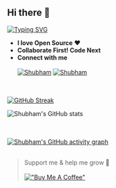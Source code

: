 ## Hi there 👋
[![Typing SVG](https://readme-typing-svg.herokuapp.com?color=FF355E&lines=I+am+a+Self+taught+developer)](https://git.io/KukretiShubham)
- **I love Open Source** ❤️ 
- **Collaborate First! Code Next**
- **Connect with me** <br></br>
[![Shubham](https://img.icons8.com/color/48/000000/twitter--v1.png)](https://twitter.com/ShubhamKukretii) [![Shubham](https://img.icons8.com/fluency/48/000000/linkedin.png)](https://www.linkedin.com/in/shubhamkukreti/)

<br></br>
[![GitHub Streak](https://github-readme-streak-stats.herokuapp.com?user=KukretiShubham&theme=radical)](https://git.io/streak-stats) 

![Shubham's GitHub stats](https://github-readme-stats.vercel.app/api?username=KukretiShubham&show_icons=true&theme=radical&count_private=true)

<br></br>
[![Shubham's GitHub activity graph](https://activity-graph.herokuapp.com/graph?username=KukretiShubham&theme=redical&hide_border=true)](https://git.io/KukretiShubham)
<br></br>
> Support me & help me grow 🤗
<br></br>
[!["Buy Me A Coffee"](https://www.buymeacoffee.com/assets/img/custom_images/orange_img.png)](https://www.buymeacoffee.com/shubhamkukreti)
